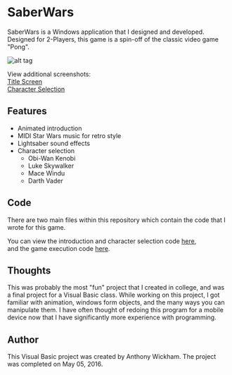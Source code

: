 SaberWars
===

SaberWars is a Windows application that I designed and developed. Designed for 2-Players, this game is a spin-off of the classic video game "Pong".


![alt tag](https://cloud.githubusercontent.com/assets/19334063/25259861/9afcde8c-2616-11e7-8237-724c0ab8fb7e.jpg)

View additional screenshots:  
[Title Screen](https://cloud.githubusercontent.com/assets/19334063/25257732/14102c3e-2608-11e7-9ff0-d3baad10dfae.jpg)  
[Character Selection](https://cloud.githubusercontent.com/assets/19334063/25259847/90bdcb52-2616-11e7-87c6-e33c60bdb374.jpg)

Features
---
- Animated introduction
- MIDI Star Wars music for retro style
- Lightsaber sound effects
- Character selection
    - Obi-Wan Kenobi
    - Luke Skywalker
    - Mace Windu
    - Darth Vader


Code
---

There are two main files within this repository which contain the code that I wrote for this game.

You can view the introduction and character selection code
[here](https://github.com/wickhama09/SaberWars/blob/master/Final_Anthony_Wickham/FrmGame.vb),  
and the game execution code
[here](https://github.com/wickhama09/SaberWars/blob/master/Final_Anthony_Wickham/Resources/GamePlay.vb).


Thoughts
---

This was probably the most "fun" project that I created in college, and was a final project for a Visual Basic class. While working on this project, I got familiar with animation, windows form objects, and the many ways you can manipulate them. I have often thought of redoing this program for a mobile device now that I have significantly more experience with programming.








Author
---

This Visual Basic project was created by Anthony Wickham. The project was completed on May 05, 2016.

